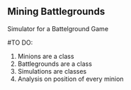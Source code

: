 ## Mining Battlegrounds

Simulator for a Battelground Game

#TO DO:
1. Minions are a class
2. Battlegrounds are a class
3. Simulations are classes
4. Analysis on position of every minion